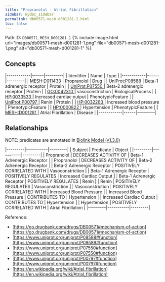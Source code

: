 ```yaml
---
title: "Propranolol - Atrial Fibrillation"
sidebar: mydoc_sidebar
permalink: db00571-mesh-d001281-1.html
toc: false 
---
```



Path ID: `DB00571_MESH_D001281_1`
{% include image.html url="images/db00571-mesh-d001281-1.png" file="db00571-mesh-d001281-1.png" alt="db00571-mesh-d001281-1" %}

## Concepts

|------------|------|---------|
| Identifier | Name | Type    |
|------------|------|---------|
| <a href="https://identifiers.org/MESH:D011433">MESH:D011433 </a> | Propranolol | Drug |
| <a href="https://identifiers.org/UniProt:P08588">UniProt:P08588 </a> | Beta-1 adrenergic receptor | Protein |
| <a href="https://identifiers.org/UniProt:P07550">UniProt:P07550 </a> | Beta-2 adrenergic receptor | Protein |
| <a href="https://identifiers.org/GO:0042310">GO:0042310 </a> | vasoconstriction | BiologicalProcess |
| <a href="https://identifiers.org/HP:0033533">HP:0033533 </a> | Increased cardiac output | PhenotypicFeature |
| <a href="https://identifiers.org/UniProt:P00797">UniProt:P00797 </a> | Renin | Protein |
| <a href="https://identifiers.org/HP:0032263">HP:0032263 </a> | Increased blood pressure | PhenotypicFeature |
| <a href="https://identifiers.org/HP:0000822">HP:0000822 </a> | Hypertension | PhenotypicFeature |
| <a href="https://identifiers.org/MESH:D001281">MESH:D001281 </a> | Atrial Fibrillation | Disease |
|------------|------|---------|

## Relationships


NOTE: predicates are annotated in <a href="https://github.com/biolink/biolink-model/releases/tag/v1.3.0">Biolink Model (v1.3.0)</a>

|---------|-----------|---------|
| Subject | Predicate | Object  |
|---------|-----------|---------|
| Propranolol | DECREASES ACTIVITY OF | Beta-1 Adrenergic Receptor |
| Propranolol | DECREASES ACTIVITY OF | Beta-2 Adrenergic Receptor |
| Beta-2 Adrenergic Receptor | POSITIVELY CORRELATED WITH | Vasoconstriction |
| Beta-1 Adrenergic Receptor | POSITIVELY REGULATES | Increased Cardiac Output |
| Beta-1 Adrenergic Receptor | POSITIVELY REGULATES | Renin |
| Renin | POSITIVELY REGULATES | Vasoconstriction |
| Vasoconstriction | POSITIVELY CORRELATED WITH | Increased Blood Pressure |
| Increased Blood Pressure | CONTRIBUTES TO | Hypertension |
| Increased Cardiac Output | CONTRIBUTES TO | Hypertension |
| Hypertension | POSITIVELY CORRELATED WITH | Atrial Fibrillation |
|---------|-----------|---------|

Reference: 
  - [https://go.drugbank.com/drugs/DB00571#mechanism-of-action](https://go.drugbank.com/drugs/DB00571#mechanism-of-action)
  - [https://www.uniprot.org/uniprot/P08588#function](https://www.uniprot.org/uniprot/P08588#function)
  - [https://www.uniprot.org/uniprot/P07550#function](https://www.uniprot.org/uniprot/P07550#function)
  - [https://www.uniprot.org/uniprot/P00797#function](https://www.uniprot.org/uniprot/P00797#function)
  - [https://en.wikipedia.org/wiki/Atrial_fibrillation](https://en.wikipedia.org/wiki/Atrial_fibrillation)
